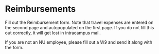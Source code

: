 # Reimbursements

Fill out the Reimbursement form. Note that travel expenses are entered on the second page and autopopulated on the first page.
If you do not fill this out correctly, it will get lost in intracampus mail.

If you are not an NU employee, please fill out a W9 and send it along with the form. 
